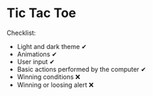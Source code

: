# Tic Tac Toe

Checklist:
- Light and dark theme ✔
- Animations ✔
- User input ✔
- Basic actions performed by the computer ✔
- Winning conditions ❌
- Winning or loosing alert ❌